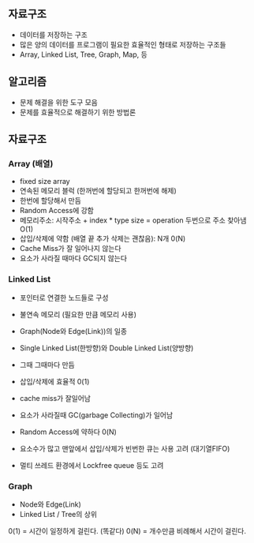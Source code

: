 ## 자료구조
- 데이터를 저장하는 구조
- 많은 양의 데이터를 프로그램이 필요한 효율적인 형태로 저장하는 구조들
- Array, Linked List, Tree, Graph, Map, 등 

## 알고리즘
- 문제 해결을 위한 도구 모음
- 문제를 효율적으로 해결하기 위한 방법론

## 자료구조 
### Array (배열)
- fixed size array
- 연속된 메모리 블럭 (한꺼번에 할당되고 한꺼번에 해제)
- 한번에 할당해서 만듬
- Random Access에 강함
- 메모리주소: 시작주소 + index * type size = operation 두번으로 주소 찾아냄 O(1)
- 삽입/삭제에 약함 (배열 끝 추가 삭제는 괜찮음): N개 0(N)
- Cache Miss가 잘 일어나지 않는다
- 요소가 사라질 때마다 GC되지 않는다


### Linked List
- 포인터로 연결한 노드들로 구성
- 불연속 메모리 (필요한 만큼 메모리 사용)
- Graph(Node와 Edge(Link))의 일종
- Single Linked List(한방향)와 Double Linked List(양방향)
- 그때 그때마다 만듬
- 삽입/삭제에 효율적 0(1)
- cache miss가 잘일어남
- 요소가 사라질때 GC(garbage Collecting)가 일어남
- Random Access에 약하다 0(N)
- 요소수가 많고 맨앞에서 삽입/삭제가 빈번한 큐는 사용 고려 (대기열FIFO)

- 멀티 쓰레드 환경에서 Lockfree queue 등도 고려

### Graph
- Node와 Edge(Link)
- Linked List / Tree의 상위

0(1) = 시간이 일정하게 걸린다. (똑같다)
0(N) = 개수만큼 비례해서 시간이 걸린다.